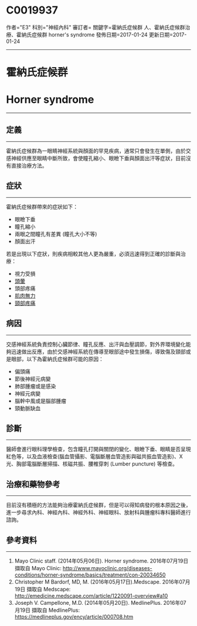 # C0019937
作者="E3"
科別="神經內科"
審訂者=
關鍵字=霍納氏症候群 人、霍納氏症候群治療、霍納氏症候群 horner's syndrome
發佈日期=2017-01-24
更新日期=2017-01-24

----------
# 霍納氏症候群
# Horner syndrome
----------
## 定義
----------

霍納氏症候群為一眼睛神經系統與顏面的罕見疾病，通常只會發生在單側，由於交感神經供應至眼睛中斷所致，會使瞳孔縮小、眼瞼下垂與顏面出汗等症狀，目前沒有直接治療方法。

## 症狀
----------

霍納氏症候群帶來的症狀如下：

- 眼瞼下垂
- 瞳孔縮小
- 兩眼之間瞳孔有差異 (瞳孔大小不等)
- 顏面出汗

若是出現以下症狀，則疾病相較其他人更為嚴重，必須迅速得到正確的診斷與治療：

- 視力受損
- [頭暈](C0012833)
- 頭部疼痛
- [肌肉無力](C0151786)
- [頸部疼痛](C0007859)
## 病因
----------

交感神經系統負責控制心臟節律、瞳孔反應、出汗與血壓調節，對外界環境變化能夠迅速做出反應，由於交感神經系統在傳導至眼部途中發生損傷，導致傷及頸部或是眼部，以下為霍納氏症候群可能的原因：

- 偏頭痛
- 節後神經元病變
- 肺部腫瘤或是感染
- 神經元病變
- 腦幹中風或是腦部腫瘤
- 頸動脈缺血
## 診斷
----------

醫師會進行眼科理學檢查，包含瞳孔打開與關閉的變化、眼瞼下垂、眼睛是否呈現紅色等，以及血液檢查(腦血管攝影、電腦斷層血管造影與磁共振血管造影)、X光、胸部電腦斷層掃描、核磁共振、腰椎穿刺 (Lumber puncture) 等檢查。

## 治療和藥物參考
----------

目前沒有積極的方法能夠治療霍納氏症候群，但是可以得知病發的根本原因之後，進一步尋求內科、神經內科、神經外科、神經眼科、放射科與腫瘤科專科醫師進行諮詢。

## 參考資料
----------
1. Mayo Clinic staff. (2014年05月06日). Horner syndrome. 2016年07月19日 擷取自 Mayo Clinic: http://www.mayoclinic.org/diseases-conditions/horner-syndrome/basics/treatment/con-20034650
2. Christopher M Bardorf, MD, M. (2016年05月17日).Medscape. 2016年07月19日 擷取自 Medscape: http://emedicine.medscape.com/article/1220091-overview#a10
3. Joseph V. Campellone, M.D. (2014年05月20日). MedlinePlus. 2016年07月19日 擷取自 MedlinePlus: https://medlineplus.gov/ency/article/000708.htm



